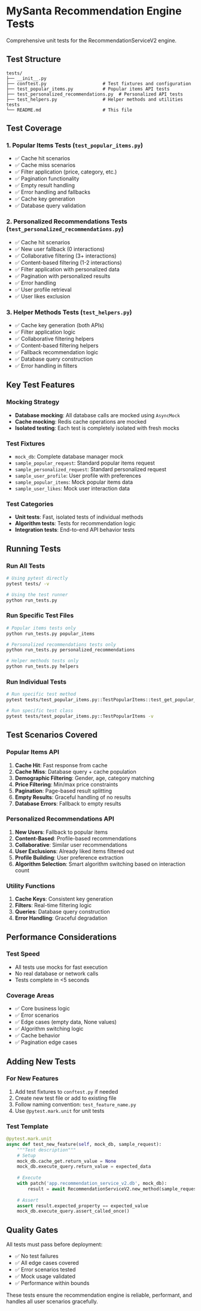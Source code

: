 # MySanta Recommendation Engine Tests

Comprehensive unit tests for the RecommendationServiceV2 engine.

## Test Structure

```
tests/
├── __init__.py
├── conftest.py                     # Test fixtures and configuration
├── test_popular_items.py           # Popular items API tests
├── test_personalized_recommendations.py  # Personalized API tests
├── test_helpers.py                 # Helper methods and utilities tests
└── README.md                       # This file
```

## Test Coverage

### 1. Popular Items Tests (`test_popular_items.py`)
- ✅ Cache hit scenarios
- ✅ Cache miss scenarios  
- ✅ Filter application (price, category, etc.)
- ✅ Pagination functionality
- ✅ Empty result handling
- ✅ Error handling and fallbacks
- ✅ Cache key generation
- ✅ Database query validation

### 2. Personalized Recommendations Tests (`test_personalized_recommendations.py`)
- ✅ Cache hit scenarios
- ✅ New user fallback (0 interactions)
- ✅ Collaborative filtering (3+ interactions)
- ✅ Content-based filtering (1-2 interactions)
- ✅ Filter application with personalized data
- ✅ Pagination with personalized results
- ✅ Error handling
- ✅ User profile retrieval
- ✅ User likes exclusion

### 3. Helper Methods Tests (`test_helpers.py`)
- ✅ Cache key generation (both APIs)
- ✅ Filter application logic
- ✅ Collaborative filtering helpers
- ✅ Content-based filtering helpers
- ✅ Fallback recommendation logic
- ✅ Database query construction
- ✅ Error handling in filters

## Key Test Features

### Mocking Strategy
- **Database mocking**: All database calls are mocked using `AsyncMock`
- **Cache mocking**: Redis cache operations are mocked
- **Isolated testing**: Each test is completely isolated with fresh mocks

### Test Fixtures
- `mock_db`: Complete database manager mock
- `sample_popular_request`: Standard popular items request
- `sample_personalized_request`: Standard personalized request
- `sample_user_profile`: User profile with preferences
- `sample_popular_items`: Mock popular items data
- `sample_user_likes`: Mock user interaction data

### Test Categories
- **Unit tests**: Fast, isolated tests of individual methods
- **Algorithm tests**: Tests for recommendation logic
- **Integration tests**: End-to-end API behavior tests

## Running Tests

### Run All Tests
```bash
# Using pytest directly
pytest tests/ -v

# Using the test runner
python run_tests.py
```

### Run Specific Test Files
```bash
# Popular items tests only
python run_tests.py popular_items

# Personalized recommendations tests only  
python run_tests.py personalized_recommendations

# Helper methods tests only
python run_tests.py helpers
```

### Run Individual Tests
```bash
# Run specific test method
pytest tests/test_popular_items.py::TestPopularItems::test_get_popular_items_cache_hit -v

# Run specific test class
pytest tests/test_popular_items.py::TestPopularItems -v
```

## Test Scenarios Covered

### Popular Items API
1. **Cache Hit**: Fast response from cache
2. **Cache Miss**: Database query + cache population
3. **Demographic Filtering**: Gender, age, category matching
4. **Price Filtering**: Min/max price constraints
5. **Pagination**: Page-based result splitting
6. **Empty Results**: Graceful handling of no results
7. **Database Errors**: Fallback to empty results

### Personalized Recommendations API
1. **New Users**: Fallback to popular items
2. **Content-Based**: Profile-based recommendations  
3. **Collaborative**: Similar user recommendations
4. **User Exclusions**: Already liked items filtered out
5. **Profile Building**: User preference extraction
6. **Algorithm Selection**: Smart algorithm switching based on interaction count

### Utility Functions
1. **Cache Keys**: Consistent key generation
2. **Filters**: Real-time filtering logic
3. **Queries**: Database query construction
4. **Error Handling**: Graceful degradation

## Performance Considerations

### Test Speed
- All tests use mocks for fast execution
- No real database or network calls
- Tests complete in <5 seconds

### Coverage Areas
- ✅ Core business logic
- ✅ Error scenarios
- ✅ Edge cases (empty data, None values)
- ✅ Algorithm switching logic
- ✅ Cache behavior
- ✅ Pagination edge cases

## Adding New Tests

### For New Features
1. Add test fixtures to `conftest.py` if needed
2. Create new test file or add to existing file
3. Follow naming convention: `test_feature_name.py`
4. Use `@pytest.mark.unit` for unit tests

### Test Template
```python
@pytest.mark.unit
async def test_new_feature(self, mock_db, sample_request):
    """Test description"""
    # Setup
    mock_db.cache_get.return_value = None
    mock_db.execute_query.return_value = expected_data
    
    # Execute
    with patch('app.recommendation_service_v2.db', mock_db):
        result = await RecommendationServiceV2.new_method(sample_request)
    
    # Assert
    assert result.expected_property == expected_value
    mock_db.execute_query.assert_called_once()
```

## Quality Gates

All tests must pass before deployment:
- ✅ No test failures
- ✅ All edge cases covered  
- ✅ Error scenarios tested
- ✅ Mock usage validated
- ✅ Performance within bounds

These tests ensure the recommendation engine is reliable, performant, and handles all user scenarios gracefully.